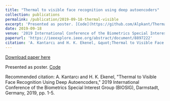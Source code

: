 ```yaml
---
title: "Thermal to visible face recognition using deep autoencoders"
collection: publications
permalink: /publication/2019-09-18-thermal-visible
excerpt: 'Presented as poster. [Code](https://github.com/Alpkant/Thermal-to-Visible-Face-Recognition-Using-Deep-Autoencoders)'
date: 2019-09-18
venue: '2019 International Conference of the Biometrics Special Interest Group (BIOSIG)'
paperurl: 'https://ieeexplore.ieee.org/abstract/document/8897222'
citation: 'A. Kantarcı and H. K. Ekenel, &quot;Thermal to Visible Face Recognition Using Deep Autoencoders,&quot; 2019 International Conference of the Biometrics Special Interest Group (BIOSIG), Darmstadt, Germany, 2019, pp. 1-5.'
---
```


<a href='https://ieeexplore.ieee.org/abstract/document/8897222'>Download paper here</a>

Presented as poster. [Code](https://github.com/Alpkant/Thermal-to-Visible-Face-Recognition-Using-Deep-Autoencoders)

Recommended citation: A. Kantarcı and H. K. Ekenel, "Thermal to Visible Face Recognition Using Deep Autoencoders," 2019 International Conference of the Biometrics Special Interest Group (BIOSIG), Darmstadt, Germany, 2019, pp. 1-5.